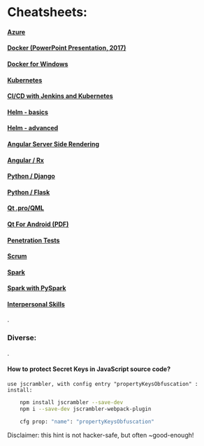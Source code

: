<link rel="stylesheet" href="_github-markdown.css">

# Cheatsheets:

#### [Azure](azure.md)
#### [Docker (PowerPoint Presentation, 2017)](./../docker/docker.pptx)
#### [Docker for Windows](./../docker/docker4windows.md)
#### [Kubernetes](./../docker/k8s.md)
#### [CI/CD with Jenkins and Kubernetes](ci_cd_jenkins_kubernetes.md)
#### [Helm - basics](helm.md)
#### [Helm - advanced](helm4k8s.md)
#### [Angular Server Side Rendering](ng.ssr.md)
#### [Angular / Rx](../../../../artiFlow/blob/master/README.md#rx-cheatsheet)
#### [Python / Django](../../../../spycy/blob/master/cheatsheet/django.md)
#### [Python / Flask](../../../../spycy/blob/master/cheatsheet/flask.md)
#### [Qt .pro/QML](../../../../qBoss/blob/master/qt_cheatsheet.md)
#### [Qt For Android (PDF)](../../../../qBoss/blob/master/qt4android_hints/qt4android_hints_for_beginners.pdf)
#### [Penetration Tests](pentest.md)
#### [Scrum](scrum.md)
#### [Spark](spark.md)
#### [Spark with PySpark](spark_pyspark.md)
#### [Interpersonal Skills](interpersonalskills.md)
.

### Diverse:

.

#### How to protect Secret Keys in JavaScript source code?
    use jscrambler, with config entry "propertyKeysObfuscation" :
    install:
```sh
    npm install jscrambler --save-dev 
    npm i --save-dev jscrambler-webpack-plugin 

    cfg prop: "name": "propertyKeysObfuscation"
```
Disclaimer: this hint is not hacker-safe, but often ~good-enough!
